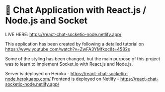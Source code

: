 # 💬 Chat Application with React.js / Node.js and Socket

LIVE HERE: https://react-chat-socketio-node.netlify.app/

This application has been created by following a detailed tutorial on https://www.youtube.com/watch?v=ZwFA3YMfkoc&t=4582s

Some of the styling has been changed, but the main purpose of this project was to learn to implement Socket.io with React.js and Node.js.

Server is deployed on Heroku - https://react-chat-socketio-node.herokuapp.com/
Frontend is deployed on Netlify - https://react-chat-socketio-node.netlify.app/
